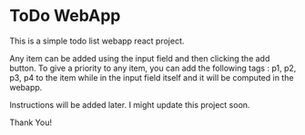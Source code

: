 # ToDo WebApp

This is a simple todo list webapp react project.

Any item can be added using the input field and then clicking the add button.
To give a priority to any item, you can add the following tags : p1, p2, p3, p4 to the item while in the input field itself and it will be computed in the webapp.

Instructions will be added later. I might update this project soon.

Thank You!
